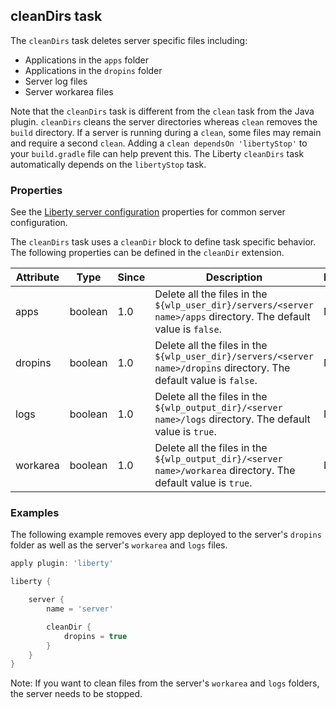 ## cleanDirs task
The `cleanDirs` task deletes server specific files including:
* Applications in the `apps` folder
* Applications in the `dropins` folder
* Server log files  
* Server workarea files  
  
Note that the `cleanDirs` task is different from the `clean` task from the Java plugin. `cleanDirs` cleans the server directories whereas `clean` removes the `build` directory. If a server is running during a `clean`, some files may remain and require a second `clean`. Adding a ```clean dependsOn 'libertyStop'``` to your `build.gradle` file can help prevent this. The Liberty `cleanDirs` task automatically depends on the `libertyStop` task.

### Properties

See the [Liberty server configuration](libertyExtensions.md#liberty-server-configuration) properties for common server configuration.

The `cleanDirs` task uses a `cleanDir` block to define task specific behavior. The following properties can be defined in the `cleanDir` extension.

| Attribute | Type | Since | Description | Required |
| --------- | ---- | ----- | ----------- | ---------|
| apps | boolean | 1.0 | Delete all the files in the `${wlp_user_dir}/servers/<server name>/apps` directory. The default value is `false`. | No |
| dropins | boolean | 1.0 | Delete all the files in the `${wlp_user_dir}/servers/<server name>/dropins` directory. The default value is `false`. | No |
| logs | boolean | 1.0 | Delete all the files in the `${wlp_output_dir}/<server name>/logs` directory. The default value is `true`. | No |
| workarea | boolean | 1.0 | Delete all the files in the `${wlp_output_dir}/<server name>/workarea` directory. The default value is `true`. | No |

### Examples

The following example removes every app deployed to the server's `dropins` folder as well as the server's `workarea` and `logs` files.

```groovy
apply plugin: 'liberty'

liberty {

    server {
        name = 'server'

        cleanDir {
            dropins = true
        }
    }
}
```
Note: If you want to clean files from the server's `workarea` and `logs` folders, the server needs to be stopped.
